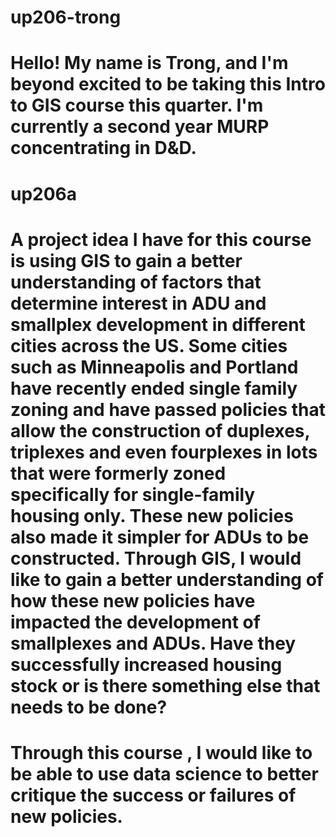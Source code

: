 # up206-trong
# Hello! My name is Trong, and I'm beyond excited to be taking this Intro to GIS course this quarter. I'm currently a second year MURP concentrating in D&D. 
# up206a
# A project idea I have for this course is using GIS to gain a better understanding of factors that determine interest in ADU and smallplex development in different cities across the US. Some cities such as Minneapolis and Portland have recently ended single family zoning and have passed policies that allow the construction of duplexes, triplexes and even fourplexes in lots that were formerly zoned specifically for single-family housing only. These new policies also made it simpler for ADUs to be constructed. Through GIS, I would like to gain a better understanding of how these new policies have impacted the development of smallplexes and ADUs. Have they successfully increased housing stock or is there something else that needs to be done?
# Through this course , I would like to be able to use data science to better critique the success or failures of new policies.
